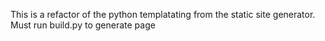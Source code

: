 This is a refactor of the python templatating from the static site generator. Must run build.py to generate page
